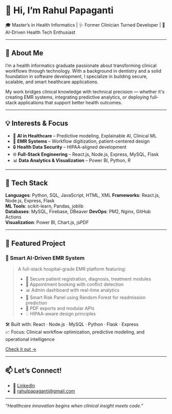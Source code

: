 # 👋 Hi, I’m Rahul Papaganti

🎓 Master’s in Health Informatics | 🩺 Former Clinician Turned Developer | 🧠 AI-Driven Health Tech Enthusiast

---

## 🚀 About Me

I’m a health informatics graduate passionate about transforming clinical workflows through technology. With a background in dentistry and a solid foundation in software development, I specialize in building secure, scalable, and smart healthcare applications.

My work bridges clinical knowledge with technical precision — whether it's creating EMR systems, integrating predictive analytics, or deploying full-stack applications that support better health outcomes.

---

## 💡 Interests & Focus

- 🧠 **AI in Healthcare** – Predictive modeling, Explainable AI, Clinical ML
- 🏥 **EMR Systems** – Workflow digitization, patient-centered design
- 🔒 **Health Data Security** – HIPAA-aligned development
- 🌐 **Full-Stack Engineering** – React.js, Node.js, Express, MySQL, Flask
- 📊 **Data Analytics & Visualization** – Power BI, Python, R

---

## 🔧 Tech Stack

**Languages**: Python, SQL, JavaScript, HTML, XML
**Frameworks**: React.js, Node.js, Express, Flask  
**ML Tools**: scikit-learn, Pandas, joblib  
**Databases**: MySQL, Firebase, DBeaver
**DevOps**: PM2, Nginx, GitHub Actions  
**Visualization**: Power BI, Chart.js, jsPDF  

---

## 📂 Featured Project

### 🏥 Smart AI-Driven EMR System

> A full-stack hospital-grade EMR platform featuring:
> - 🔐 Secure patient registration, diagnosis, treatment modules
> - 📅 Appointment booking with conflict detection
> - 📊 Admin dashboard with real-time analytics
> - 🤖 Smart Risk Panel using Random Forest for readmission prediction
> - 📄 PDF exports and modular APIs
> - 💡 HIPAA-aware design principles

🛠 Built with: React · Node.js · MySQL · Python · Flask · Express  
📈 Focus: Clinical workflow optimization, predictive modeling, and operational intelligence

[Check it out →](https://github.com/rahulpapaganti/emr-smart-system)

---

## 📫 Let’s Connect!

- 💼 [LinkedIn](https://www.linkedin.com/in/rahul-papaganti-329491261/)
- 📧 rahulpapaganti@gmail.com

---

*“Healthcare innovation begins when clinical insight meets code.”*

